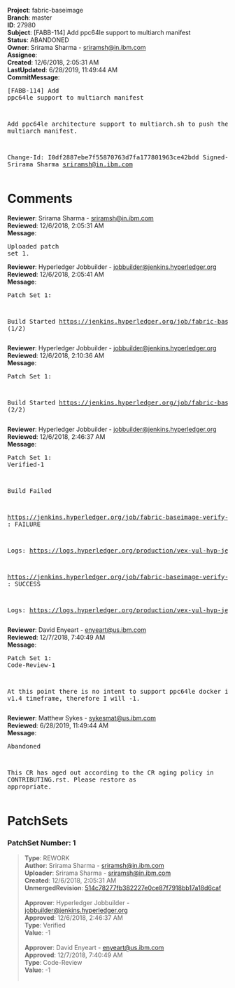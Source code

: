<strong>Project</strong>: fabric-baseimage<br><strong>Branch</strong>: master<br><strong>ID</strong>: 27980<br><strong>Subject</strong>: [FABB-114] Add ppc64le support to multiarch manifest<br><strong>Status</strong>: ABANDONED<br><strong>Owner</strong>: Srirama Sharma - sriramsh@in.ibm.com<br><strong>Assignee</strong>:<br><strong>Created</strong>: 12/6/2018, 2:05:31 AM<br><strong>LastUpdated</strong>: 6/28/2019, 11:49:44 AM<br><strong>CommitMessage</strong>:<br><pre>[FABB-114] Add ppc64le support to multiarch manifest

Add ppc64le architecture support to multiarch.sh to push
the multiarch manifest.

Change-Id: I0df2887ebe7f55870763d7fa177801963ce42bdd
Signed-off-by: Srirama Sharma <sriramsh@in.ibm.com>
</pre><h1>Comments</h1><strong>Reviewer</strong>: Srirama Sharma - sriramsh@in.ibm.com<br><strong>Reviewed</strong>: 12/6/2018, 2:05:31 AM<br><strong>Message</strong>: <pre>Uploaded patch set 1.</pre><strong>Reviewer</strong>: Hyperledger Jobbuilder - jobbuilder@jenkins.hyperledger.org<br><strong>Reviewed</strong>: 12/6/2018, 2:05:41 AM<br><strong>Message</strong>: <pre>Patch Set 1:

Build Started https://jenkins.hyperledger.org/job/fabric-baseimage-verify-docker-s390x/272/ (1/2)</pre><strong>Reviewer</strong>: Hyperledger Jobbuilder - jobbuilder@jenkins.hyperledger.org<br><strong>Reviewed</strong>: 12/6/2018, 2:10:36 AM<br><strong>Message</strong>: <pre>Patch Set 1:

Build Started https://jenkins.hyperledger.org/job/fabric-baseimage-verify-docker-x86_64/284/ (2/2)</pre><strong>Reviewer</strong>: Hyperledger Jobbuilder - jobbuilder@jenkins.hyperledger.org<br><strong>Reviewed</strong>: 12/6/2018, 2:46:37 AM<br><strong>Message</strong>: <pre>Patch Set 1: Verified-1

Build Failed 

https://jenkins.hyperledger.org/job/fabric-baseimage-verify-docker-s390x/272/ : FAILURE

Logs: https://logs.hyperledger.org/production/vex-yul-hyp-jenkins-3/fabric-baseimage-verify-docker-s390x/272

https://jenkins.hyperledger.org/job/fabric-baseimage-verify-docker-x86_64/284/ : SUCCESS

Logs: https://logs.hyperledger.org/production/vex-yul-hyp-jenkins-3/fabric-baseimage-verify-docker-x86_64/284</pre><strong>Reviewer</strong>: David Enyeart - enyeart@us.ibm.com<br><strong>Reviewed</strong>: 12/7/2018, 7:40:49 AM<br><strong>Message</strong>: <pre>Patch Set 1: Code-Review-1

At this point there is no intent to support ppc64le docker images in v1.4 timeframe, therefore I will -1.</pre><strong>Reviewer</strong>: Matthew Sykes - sykesmat@us.ibm.com<br><strong>Reviewed</strong>: 6/28/2019, 11:49:44 AM<br><strong>Message</strong>: <pre>Abandoned

This CR has aged out according to the CR aging policy in CONTRIBUTING.rst. Please restore as appropriate.</pre><h1>PatchSets</h1><h3>PatchSet Number: 1</h3><blockquote><strong>Type</strong>: REWORK<br><strong>Author</strong>: Srirama Sharma - sriramsh@in.ibm.com<br><strong>Uploader</strong>: Srirama Sharma - sriramsh@in.ibm.com<br><strong>Created</strong>: 12/6/2018, 2:05:31 AM<br><strong>UnmergedRevision</strong>: [514c78277fb382227e0ce87f7918bb17a18d6caf](https://github.com/hyperledger-gerrit-archive/fabric-baseimage/commit/514c78277fb382227e0ce87f7918bb17a18d6caf)<br><br><strong>Approver</strong>: Hyperledger Jobbuilder - jobbuilder@jenkins.hyperledger.org<br><strong>Approved</strong>: 12/6/2018, 2:46:37 AM<br><strong>Type</strong>: Verified<br><strong>Value</strong>: -1<br><br><strong>Approver</strong>: David Enyeart - enyeart@us.ibm.com<br><strong>Approved</strong>: 12/7/2018, 7:40:49 AM<br><strong>Type</strong>: Code-Review<br><strong>Value</strong>: -1<br><br></blockquote>